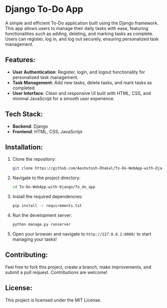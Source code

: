 # Django To-Do App

A simple and efficient To-Do application built using the Django framework. This app allows users to manage their daily tasks with ease, featuring functionalities such as adding, deleting, and marking tasks as complete. Users can register, log in, and log out securely, ensuring personalized task management.

## Features:
- **User Authentication**: Register, login, and logout functionality for personalized task management.
- **Task Management**: Add new tasks, delete tasks, and mark tasks as completed.
- **User Interface**: Clean and responsive UI built with HTML, CSS, and minimal JavaScript for a smooth user experience.

## Tech Stack:
- **Backend**: Django
- **Frontend**: HTML, CSS, JavaScript

## Installation:
1. Clone the repository:
   ```bash
   git clone https://github.com/Aashutosh-Dhakal/To-Do-WebApp-with-Django.git
   ```
2. Navigate to the project directory:
   ```bash
   cd To-Do-WebApp-with-Django/To_do_app
   ```
3. Install the required dependencies:
   ```bash
   pip install -r requirements.txt
   ```
4. Run the development server:
   ```bash
   python manage.py runserver
   ```
5. Open your browser and navigate to `http://127.0.0.1:8000/` to start managing your tasks!

## Contributing:
Feel free to fork this project, create a branch, make improvements, and submit a pull request. Contributions are welcome!

## License:
This project is licensed under the MIT License.
